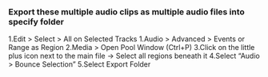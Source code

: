 ### Export these multiple audio clips as multiple audio files into specify folder

1.Edit > Select > All on Selected Tracks
1.Audio > Advanced > Events or Range as Region
2.Media > Open Pool Window (Ctrl+P)
3.Click on the little plus icon next to the main file -> Select all regions beneath it
4.Select “Audio > Bounce Selection”
5.Select Export Folder

